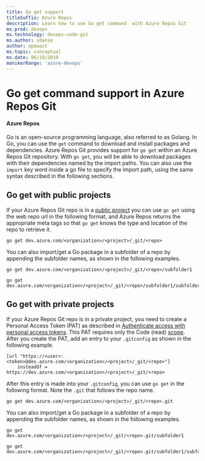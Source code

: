 ```yaml
---
title: Go get support
titleSuffix: Azure Repos
description: Learn how to use Go get command  with Azure Repos Git
ms.prod: devops
ms.technology: devops-code-git 
ms.author: sdanie
author: apawast
ms.topic: conceptual
ms.date: 06/19/2019
monikerRange: 'azure-devops'
---
```


# Go get command support in Azure Repos Git

#### Azure Repos

Go is an open-source programming language, also referred to as Golang. 
In Go, you can use the `get` command to download and install packages and dependencies. 
Azure Repos Git provides support for `go get` within an Azure Repos Git repository. 
With `go get`, you will be able to download packages with their dependencies named by the import paths. 
You can also use the `import` key word inside a go file to specify the import path, using the 
same syntax described in the following sections.

## Go get with public projects

If your Azure Repos Git repo is in a [public project](../../organizations/public/about-public-projects.md) 
you can use `go get` using the web repo url in the following format, 
and Azure Repos returns the appropriate meta tags so that `go get` knows 
the type and location of the repo to retrieve it.

```
go get dev.azure.com/<organization>/<project>/_git/<repo>
```

You can also import/get a Go package in a subfolder of a repo by appending 
the subfolder names, as shown in the following examples.

```
go get dev.azure.com/<organization>/<project>/_git/<repo>/subfolder1

go get dev.azure.com/<organization>/<project>/_git/<repo>/subfolder1/subfolder2
```

## Go get with private projects

If your Azure Repos Git repo is in a private project, you need to create a Personal 
Access Token (PAT) as described in 
[Authenticate access with personal access tokens](../../organizations/accounts/use-personal-access-tokens-to-authenticate.md). This PAT requires only the Code (read) 
[scope](../../integrate/get-started/authentication/oauth.md#scopes).
After you create the PAT, add an entry to your `.gitconfig` as shown in the following example.

```
[url "https://<user>:<token>@dev.azure.com/<organization>/<project>/_git/<repo>"]
    insteadOf = https://dev.azure.com/<organization>/<project>/_git/<repo>
```

After this entry is made into your `.gitconfig`, you can use `go get` 
in the following format. Note the `.git` that follows the repo name.

```
go get dev.azure.com/<organization>/<project>/_git/<repo>.git
```

You can also import/get a Go package in a subfolder of a repo by appending the subfolder 
names, as shown in the following examples.

```
go get dev.azure.com/<organization>/<project>/_git/<repo>.git/subfolder1

go get dev.azure.com/<organization>/<project>/_git/<repo>.git/subfolder1/subfolder2
```
